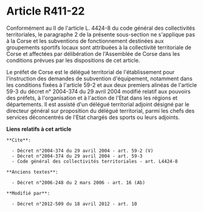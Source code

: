 # Article R411-22

Conformément au II de l'article L. 4424-8 du code général des collectivités territoriales, le paragraphe 2 de la présente
sous-section ne s'applique pas à la Corse et les subventions de fonctionnement destinées aux groupements sportifs locaux sont
attribuées à la collectivité territoriale de Corse et affectées par délibération de l'Assemblée de Corse dans les conditions
prévues par les dispositions de cet article. 

Le préfet de Corse est le délégué territorial de l'établissement pour l'instruction des demandes de subvention d'équipement,
notamment dans les conditions fixées à l'article 59-2 et aux deux premiers alinéas de l'article 59-3 du décret n° 2004-374 du
29 avril 2004 modifié relatif aux pouvoirs des préfets, à l'organisation et à l'action de l'Etat dans les régions et
départements. Il est assisté d'un délégué territorial adjoint désigné par le directeur général sur proposition du délégué
territorial, parmi les chefs des services déconcentrés de l'Etat chargés des sports ou leurs adjoints.

**Liens relatifs à cet article**

	**Cite**:

	  - Décret n°2004-374 du 29 avril 2004 - art. 59-2 (V)
	  - Décret n°2004-374 du 29 avril 2004 - art. 59-3
	  - Code général des collectivités territoriales - art. L4424-8

	**Anciens textes**:

	  - Décret n°2006-248 du 2 mars 2006 - art. 16 (Ab)

	**Modifié par**:

	  - Décret n°2012-509 du 18 avril 2012 - art. 10
